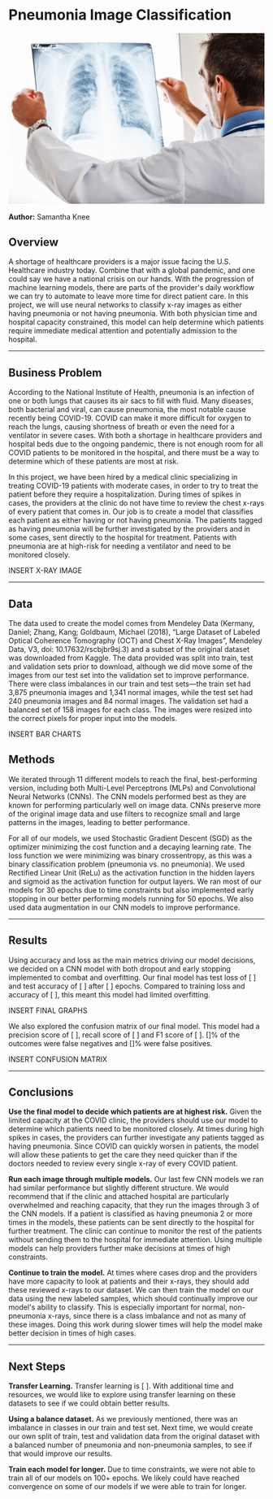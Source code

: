 # Pneumonia Image Classification

![Doctor Holding Xray](images/doc-holding-xray.jpg)

**Author:** Samantha Knee

## Overview

A shortage of healthcare providers is a major issue facing the U.S. Healthcare industry today. Combine that with a global pandemic, and one could say we have a national crisis on our hands. With the progression of machine learning models, there are parts of the provider's daily workflow we can try to automate to leave more time for direct patient care. In this project, we will use neural networks to classify x-ray images as either having pneumonia or not having pneumonia. With both physician time and hospital capacity constrained, this model can help determine which patients require immediate medical attention and potentially admission to the hospital.

***

## Business Problem

According to the National Institute of Health, pneumonia is an infection of one or both lungs that causes its air sacs to fill with fluid. Many diseases, both bacterial and viral, can cause pneumonia, the most notable cause recently being COVID-19. COVID can make it more difficult for oxygen to reach the lungs, causing shortness of breath or even the need for a ventilator in severe cases. With both a shortage in healthcare providers and hospital beds due to the ongoing pandemic, there is not enough room for all COVID patients to be monitored in the hospital, and there must be a way to determine which of these patients are most at risk.

In this project, we have been hired by a medical clinic specializing in treating COVID-19 patients with moderate cases, in order to try to treat the patient before they require a hospitalization. During times of spikes in cases, the providers at the clinic do not have time to review the chest x-rays of every patient that comes in. Our job is to create a model that classifies each patient as either having or not having pneumonia. The patients tagged as having pneumonia will be further investigated by the providers and in some cases, sent directly to the hospital for treatment. Patients with pneumonia are at high-risk for needing a ventilator and need to be monitored closely.

INSERT X-RAY IMAGE

***

## Data

The data used to create the model comes from Mendeley Data (Kermany, Daniel; Zhang, Kang; Goldbaum, Michael (2018), “Large Dataset of Labeled Optical Coherence Tomography (OCT) and Chest X-Ray Images”, Mendeley Data, V3, doi: 10.17632/rscbjbr9sj.3) and a subset of the original dataset was downloaded from Kaggle. The data provided was split into train, test and validation sets prior to download, although we did move some of the images from our test set into the validation set to improve performance. There were class imbalances in our train and test sets—the train set had 3,875 pneumonia images and 1,341 normal images, while the test set had 240 pneumonia images and 84 normal images. The validation set had a balanced set of 158 images for each class. The images were resized into the correct pixels for proper input into the models.

INSERT BAR CHARTS

## Methods

We iterated through 11 different models to reach the final, best-performing version, including both Multi-Level Perceptrons (MLPs) and Convolutional Neural Networks (CNNs). The CNN models performed best as they are known for performing particularly well on image data. CNNs preserve more of the original image data and use filters to recognize small and large patterns in the images, leading to better performance.

For all of our models, we used Stochastic Gradient Descent (SGD) as the optimizer minimizing the cost function and a decaying learning rate. The loss function we were minimizing was binary crossentropy, as this was a binary classification problem (pneumonia vs. no pneumonia). We used Rectified Linear Unit (ReLu) as the activation function in the hidden layers and sigmoid as the activation function for output layers. We ran most of our models for 30 epochs due to time constraints but also implemented early stopping in our better performing models running for 50 epochs. We also used data augmentation in our CNN models to improve performance.

***

## Results

Using accuracy and loss as the main metrics driving our model decisions, we decided on a CNN model with both dropout and early stopping implemented to combat and overfitting. Our final model has test loss of [ ] and test accuracy of [ ] after [ ] epochs. Compared to training loss and accuracy of [ ], this meant this model had limited overfitting.

INSERT FINAL GRAPHS

We also explored the confusion matrix of our final model. This model had a precision score of [ ], recall score of [ ] and F1 score of [ ]. []% of the outcomes were false negatives and []% were false positives.

INSERT CONFUSION MATRIX

***

## Conclusions

**Use the final model to decide which patients are at highest risk.** Given the limited capacity at the COVID clinic, the providers should use our model to determine which patients need to be monitored closely. At times during high spikes in cases, the providers can further investigate any patients tagged as having pneumonia. Since COVID can quickly worsen in patients, the model will allow these patients to get the care they need quicker than if the doctors needed to review every single x-ray of every COVID patient.

**Run each image through multiple models.** Our last few CNN models we ran had similar performance but slightly different structure. We would recommend that if the clinic and attached hospital are particularly overwhelmed and reaching capacity, that they run the images through 3 of the CNN models. If a patient is classified as having pneumonia 2 or more times in the models, these patients can be sent directly to the hospital for further treatment. The clinic can continue to monitor the rest of the patients without sending them to the hospital for immediate attention. Using multiple models can help providers further make decisions at times of high constraints.

**Continue to train the model.** At times where cases drop and the providers have more capacity to look at patients and their x-rays, they should add these reviewed x-rays to our dataset. We can then train the model on our data using the new labeled samples, which should continually improve our model's ability to classify. This is especially important for normal, non-pneumonia x-rays, since there is a class imbalance and not as many of these images. Doing this work during slower times will help the model make better decision in times of high cases.

***

## Next Steps

**Transfer Learning.** Transfer learning is [ ]. With additional time and resources, we would like to explore using transfer learning on these datasets to see if we could obtain better results.

**Using a balance dataset.** As we previously mentioned, there was an imbalance in classes in our train and test set. Next time, we would create our own split of train, test and validation data from the original dataset with a balanced number of pneumonia and non-pneumonia samples, to see if that would improve our results.

**Train each model for longer.** Due to time constraints, we were not able to train all of our models on 100+ epochs. We likely could have reached convergence on some of our models if we were able to train for longer.